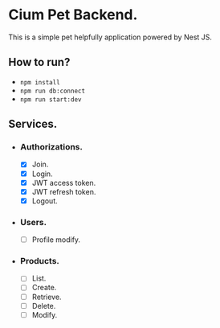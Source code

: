 # Cium Pet Backend.

This is a simple pet helpfully application powered by Nest JS.

## How to run?

- `npm install`
- `npm run db:connect`
- `npm run start:dev`

## Services.

- ### Authorizations.

  - [x] Join.
  - [x] Login.
  - [x] JWT access token.
  - [x] JWT refresh token.
  - [x] Logout.

- ### Users.

  - [ ] Profile modify.

- ### Products.
  - [ ] List.
  - [ ] Create.
  - [ ] Retrieve.
  - [ ] Delete.
  - [ ] Modify.
